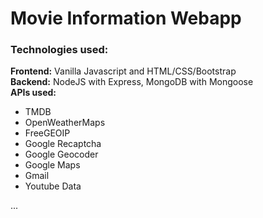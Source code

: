 # Movie Information Webapp

### Technologies used:
**Frontend:** Vanilla Javascript and HTML/CSS/Bootstrap  
**Backend:** NodeJS with Express, MongoDB with Mongoose  
**APIs used:**  
- TMDB
- OpenWeatherMaps
- FreeGEOIP
- Google Recaptcha
- Google Geocoder
- Google Maps
- Gmail
- Youtube Data

...
